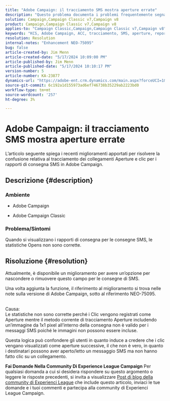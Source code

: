```yaml
---
title: "Adobe Campaign: il tracciamento SMS mostra aperture errate"
description: "Questo problema documenta i problemi frequentemente segnalati con il tracciamento della consegna SMS, in particolare le aperture errate nei rapporti di consegna."
solution: Campaign,Campaign Classic v7,Campaign v8
product: Campaign,Campaign Classic v7,Campaign v8
applies-to: "Campaign Classic,Campaign,Campaign Classic v7,Campaign v8"
keywords: "KCS, Adobe Campaign, ACC, tracciamento, SMS, aperture, reporting, AC, Adobe Campaign Classic, domande frequenti"
resolution: Resolution
internal-notes: "Enhancement NEO-75095"
bug: false
article-created-by: Jim Menn
article-created-date: "5/17/2024 10:09:00 PM"
article-published-by: Jim Menn
article-published-date: "5/17/2024 10:10:17 PM"
version-number: 5
article-number: KA-23877
dynamics-url: "https://adobe-ent.crm.dynamics.com/main.aspx?forceUCI=1&pagetype=entityrecord&etn=knowledgearticle&id=331bab0d-9a14-ef11-9f8a-6045bd006268"
source-git-commit: 6c192a1d155973ad6ef746738b35229ab2223bd0
workflow-type: tm+mt
source-wordcount: '257'
ht-degree: 3%

---
```


# Adobe Campaign: il tracciamento SMS mostra aperture errate


L’articolo seguente spiega i recenti miglioramenti apportati per risolvere la confusione relativa al tracciamento dei collegamenti Aperture e clic per i rapporti di consegna SMS in Adobe Campaign.

## Descrizione {#description}


### Ambiente

- Adobe Campaign


- Adobe Campaign Classic




### Problema/Sintomi

Quando si visualizzano i rapporti di consegna per le consegne SMS, le statistiche Opens non sono corrette.


## Risoluzione {#resolution}


Attualmente, è disponibile un miglioramento per avere un’opzione per nascondere o rimuovere questo campo per le consegne di SMS.

Una volta aggiunta la funzione, il riferimento al miglioramento si trova nelle note sulla versione di Adobe Campaign, sotto al riferimento NEO-75095.


<br>Causa:<br>
Le statistiche non sono corrette perché i Clic vengono registrati come Aperture mentre il metodo corrente di tracciamento Aperture includendo un’immagine da 1x1 pixel all’interno della consegna non è valido per i messaggi SMS poiché le immagini non possono essere incluse.

Questa logica può confondere gli utenti in quanto induce a credere che i clic vengano visualizzati come aperture successive, il che non è vero, in quanto i destinatari possono aver aperto/letto un messaggio SMS ma non hanno fatto clic su un collegamento.




<b>Fai Domande Nella Community Di Experience League Campaign</b>
Per qualsiasi domanda a cui si desidera rispondere su questo argomento o leggere le risposte precedenti, si invita a visualizzare [Post di blog della community di Experienci League](https://experienceleaguecommunities.adobe.com/t5/adobe-campaign-classic-blogs/introducing-top-kcs-articles-curated-for-your-troubleshooting/bc-p/672426#M132 "Segui collegamento") che include questo articolo, inviaci le tue domande e i tuoi commenti e partecipa alla community di Experienci League Campaign.
